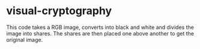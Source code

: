 # visual-cryptography
This code takes a RGB image, converts into black and white and divides the image into shares. The shares are then placed one above another to get the original image.
